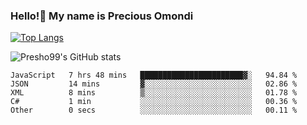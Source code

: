 ### Hello!👋 My name is Precious Omondi 

[![Top Langs](https://github-readme-stats.vercel.app/api/top-langs/?username=Presho99&langs_count=8&theme=dark)](https://github.com/Presho99/github-readme-stats)

![Presho99's GitHub stats](https://github-readme-stats.vercel.app/api?username=Presho99&show_icons=true&theme=dark)

<!--START_SECTION:waka-->

```text
JavaScript   7 hrs 48 mins   ███████████████████████▓░   94.84 %
JSON         14 mins         ▓░░░░░░░░░░░░░░░░░░░░░░░░   02.86 %
XML          8 mins          ▒░░░░░░░░░░░░░░░░░░░░░░░░   01.78 %
C#           1 min           ░░░░░░░░░░░░░░░░░░░░░░░░░   00.36 %
Other        0 secs          ░░░░░░░░░░░░░░░░░░░░░░░░░   00.11 %
```

<!--END_SECTION:waka-->

